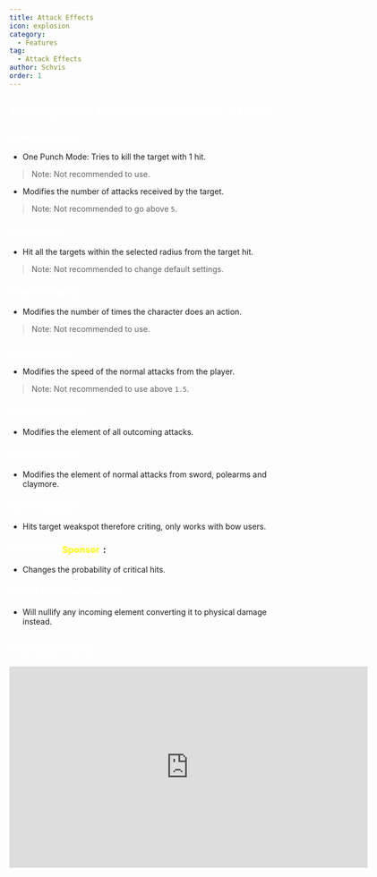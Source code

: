 ```yaml
---
title: Attack Effects
icon: explosion
category:
  - Features
tag:
  - Attack Effects
author: Schvis
order: 1
---
```


## <span style='color:white;'>Attack Effects: Modifications for your attacks</span>

### <span style='color:white;'>Multi-Hit Mode:</span>
- One Punch Mode: Tries to kill the target with 1 hit.
> Note: Not recommended to use.
- Modifies the number of attacks received by the target.
> Note: Not recommended to go above `5`.
### <span style='color:white;'>Multi-Target:</span>
- Hit all the targets within the selected radius from the target hit.
> Note: Not recommended to change default settings.
### <span style='color:white;'>Multi-Animation:</span>
- Modifies the number of times the character does an action.
> Note: Not recommended to use.
### <span style='color:white;'>Attack Speed:</span>
- Modifies the speed of the normal attacks from the player.
> Note: Not recommended to use above `1.5`.
### <span style='color:white;'>Custom Element:</span>
- Modifies the element of all outcoming attacks.
### <span style='color:white;'>Infuse Element:</span>
- Modifies the element of normal attacks from sword, polearms and claymore.
### <span style='color:white;'>Auto Weakspot:</span>
- Hits target weakspot therefore criting, only works with bow users.
### <span style='color:white;'>Critical Hit (</span><span style='color:yellow;'>Sponsor</span><span style='color:white;'>)</span>:
- Changes the probability of critical hits.
### <span style='color:white;'>Nullify Incoming Element:</span>
- Will nullify any incoming element converting it to physical damage instead.

## <span style='color:white;'>Example Video:</span>

<iframe width="640" height="360" src="https://www.youtube.com/embed/1BdKwxBjWyg?list=PL5eI1Tb64p56g27qfYk7VuFTz4FK6YrKa" title="Korepi - Attack Effects" frameborder="0" allow="accelerometer; autoplay; clipboard-write; encrypted-media; gyroscope; picture-in-picture; web-share" allowfullscreen></iframe>
